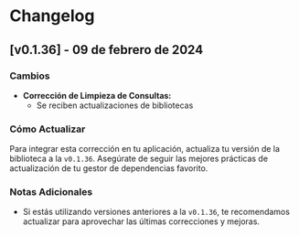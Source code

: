 # Changelog

## [v0.1.36] - 09 de febrero de 2024

### Cambios

- **Corrección de Limpieza de Consultas:**
  - Se reciben actualizaciones de bibliotecas

### Cómo Actualizar

Para integrar esta corrección en tu aplicación, actualiza tu versión de la biblioteca a la `v0.1.36`. Asegúrate de seguir las mejores prácticas de actualización de tu gestor de dependencias favorito.

### Notas Adicionales

- Si estás utilizando versiones anteriores a la `v0.1.36`, te recomendamos actualizar para aprovechar las últimas correcciones y mejoras.
